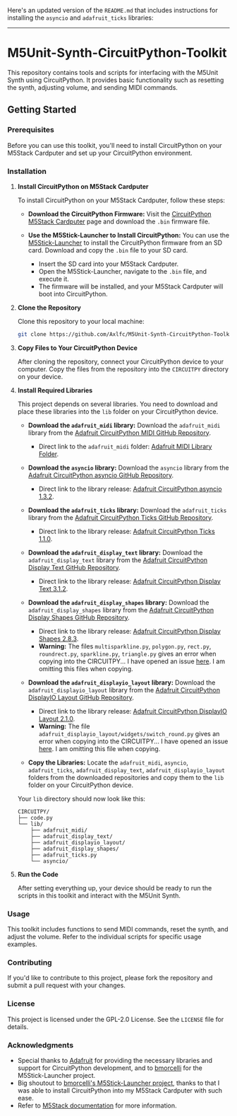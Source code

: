 Here's an updated version of the `README.md` that includes instructions for installing the `asyncio` and `adafruit_ticks` libraries:

---

# M5Unit-Synth-CircuitPython-Toolkit

This repository contains tools and scripts for interfacing with the M5Unit Synth using CircuitPython. It provides basic functionality such as resetting the synth, adjusting volume, and sending MIDI commands.

## Getting Started

### Prerequisites

Before you can use this toolkit, you'll need to install CircuitPython on your M5Stack Cardputer and set up your CircuitPython environment.

### Installation

1. **Install CircuitPython on M5Stack Cardputer**

   To install CircuitPython on your M5Stack Cardputer, follow these steps:

   - **Download the CircuitPython Firmware:**
     Visit the [CircuitPython M5Stack Cardputer](https://circuitpython.org/board/m5stack_cardputer/) page and download the `.bin` firmware file.

   - **Use the M5Stick-Launcher to Install CircuitPython:**
     You can use the [M5Stick-Launcher](https://github.com/bmorcelli/M5Stick-Launcher) to install the CircuitPython firmware from an SD card. Download and copy the `.bin` file to your SD card.

     - Insert the SD card into your M5Stack Cardputer.
     - Open the M5Stick-Launcher, navigate to the `.bin` file, and execute it.
     - The firmware will be installed, and your M5Stack Cardputer will boot into CircuitPython.

2. **Clone the Repository**

   Clone this repository to your local machine:

   ```bash
   git clone https://github.com/Axlfc/M5Unit-Synth-CircuitPython-Toolkit.git
   ```

3. **Copy Files to Your CircuitPython Device**

   After cloning the repository, connect your CircuitPython device to your computer. Copy the files from the repository into the `CIRCUITPY` directory on your device.

4. **Install Required Libraries**

   This project depends on several libraries. You need to download and place these libraries into the `lib` folder on your CircuitPython device.

   - **Download the `adafruit_midi` library:**
     Download the `adafruit_midi` library from the [Adafruit CircuitPython MIDI GitHub Repository](https://github.com/adafruit/Adafruit_CircuitPython_MIDI).
     
     - Direct link to the `adafruit_midi` folder: [Adafruit MIDI Library Folder](https://github.com/adafruit/Adafruit_CircuitPython_MIDI/tree/main/adafruit_midi).

   - **Download the `asyncio` library:**
     Download the `asyncio` library from the [Adafruit CircuitPython asyncio GitHub Repository](https://github.com/adafruit/Adafruit_CircuitPython_asyncio/releases/tag/1.3.2).
     
     - Direct link to the library release: [Adafruit CircuitPython asyncio 1.3.2](https://github.com/adafruit/Adafruit_CircuitPython_asyncio/releases/tag/1.3.2).

   - **Download the `adafruit_ticks` library:**
     Download the `adafruit_ticks` library from the [Adafruit CircuitPython Ticks GitHub Repository](https://github.com/adafruit/Adafruit_CircuitPython_Ticks/releases/tag/1.1.0).
     
     - Direct link to the library release: [Adafruit CircuitPython Ticks 1.1.0](https://github.com/adafruit/Adafruit_CircuitPython_Ticks/releases/tag/1.1.0).
   
   - **Download the `adafruit_display_text` library:**
     Download the `adafruit_display_text` library from the [Adafruit CircuitPython Display Text GitHub Repository](https://github.com/adafruit/Adafruit_CircuitPython_Display_Text).
     
     - Direct link to the library release: [Adafruit CircuitPython Display Text 3.1.2](https://github.com/adafruit/Adafruit_CircuitPython_Display_Text/releases/tag/3.1.2).
   
   - **Download the `adafruit_display_shapes` library:**
     Download the `adafruit_display_shapes` library from the [Adafruit CircuitPython Display Shapes GitHub Repository](https://github.com/adafruit/Adafruit_CircuitPython_Display_Shapes).
     
     - Direct link to the library release: [Adafruit CircuitPython Display Shapes 2.8.3](https://github.com/adafruit/Adafruit_CircuitPython_Display_Shapes/releases/tag/2.8.3).
	 - **Warning:** The files `multisparkline.py`, `polygon.py`, `rect.py`, `roundrect.py`, `sparkline.py`, `triangle.py` gives an error when copying into the CIRCUITPY... I have opened an issue [here](https://github.com/adafruit/Adafruit_CircuitPython_Display_Shapes/issues/73). I am omitting this files when copying.

   - **Download the `adafruit_displayio_layout` library:**
     Download the `adafruit_displayio_layout` library from the [Adafruit CircuitPython DisplayIO Layout GitHub Repository](https://github.com/adafruit/Adafruit_CircuitPython_DisplayIO_Layout).
     
     - Direct link to the library release: [Adafruit CircuitPython DisplayIO Layout 2.1.0](https://github.com/adafruit/Adafruit_CircuitPython_DisplayIO_Layout/releases/tag/2.1.0).
	 - **Warning:** The file `adafruit_displayio_layout/widgets/switch_round.py` gives an error when copying into the CIRCUITPY... I have opened an issue [here](https://github.com/adafruit/Adafruit_CircuitPython_DisplayIO_Layout/issues/93). I am omitting this file when copying.
	
   - **Copy the Libraries:**
     Locate the `adafruit_midi`, `asyncio`, `adafruit_ticks`, `adafruit_display_text`, `adafruit_displayio_layout` folders from the downloaded repositories and copy them to the `lib` folder on your CircuitPython device.

   Your `lib` directory should now look like this:

   ```
   CIRCUITPY/
   ├── code.py
   └── lib/
       ├── adafruit_midi/
       ├── adafruit_display_text/
       ├── adafruit_displayio_layout/
       ├── adafruit_display_shapes/	   
       ├── adafruit_ticks.py
       └── asyncio/
   ```

5. **Run the Code**

   After setting everything up, your device should be ready to run the scripts in this toolkit and interact with the M5Unit Synth.

### Usage

This toolkit includes functions to send MIDI commands, reset the synth, and adjust the volume. Refer to the individual scripts for specific usage examples.

### Contributing

If you'd like to contribute to this project, please fork the repository and submit a pull request with your changes. 

### License

This project is licensed under the GPL-2.0 License. See the `LICENSE` file for details.

### Acknowledgments

- Special thanks to [Adafruit](https://www.adafruit.com/) for providing the necessary libraries and support for CircuitPython development, and to [bmorcelli](https://github.com/bmorcelli) for the M5Stick-Launcher project.
- Big shoutout to [bmorcelli's M5Stick-Launcher project](https://github.com/bmorcelli/M5Stick-Launcher), thanks to that I was able to install CircuitPython into my M5Stack Cardputer with such ease.
- Refer to [M5Stack documentation](https://m5stack.oss-cn-shenzhen.aliyuncs.com/resource/docs/products/unit/Unit-Synth/SAM2695.pdf) for more information.
